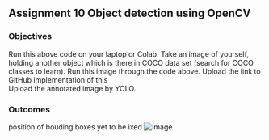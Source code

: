 ## Assignment 10 Object detection using OpenCV

### Objectives  
Run this above code on your laptop or Colab. 
Take an image of yourself, holding another object which is there in COCO data set (search for COCO classes to learn). 
Run this image through the code above. 
Upload the link to GitHub implementation of this  
Upload the annotated image by YOLO.  

### Outcomes  
position of bouding boxes yet to be ixed
![image](https://user-images.githubusercontent.com/13360207/228197743-01b4cca7-5d82-45ea-b01f-c7f44d95870f.png)

